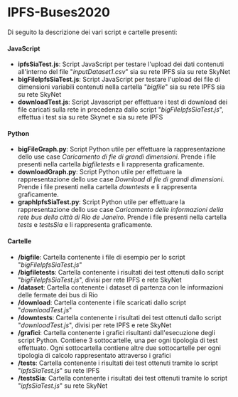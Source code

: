 # IPFS-Buses2020
Di seguito la descrizione dei vari script e cartelle presenti:
#### JavaScript
- <b>ipfsSiaTest.js</b>: Script JavaScript per testare l'upload dei dati contenuti all'interno del file "<i>inputDataset1.csv</i>" sia su rete IPFS sia su rete SkyNet
- <b>bigFileIpfsSiaTest.js</b>: Script JavaScript per testare l'upload dei file di dimensioni variabili contenuti nella cartella "<i>bigfile</i>" sia su rete IPFS sia su rete SkyNet
- <b>downloadTest.js</b>: Script Javascript per effettuare i test di download dei file caricati sulla rete in precedenza dallo script "<i>bigFileIpfsSiaTest.js</i>", effettua i test sia su rete Skynet e sia su rete IPFS
#### Python
- <b>bigFileGraph.py</b>: Script Python utile per  effettuare la rappresentazione dello use case <i>Caricamento di fie di grandi dimensioni</i>. Prende i file presenti nella cartella <i>bigfiletests</i> e li rappresenta graficamente.
- <b>downloadGraph.py</b>: Script Python utile per  effettuare la rappresentazione dello use case <i>Download di fie di grandi dimensioni</i>. Prende i file presenti nella cartella <i>downtests</i> e li rappresenta graficamente.
- <b>graphIpfsSiaTest.py</b>: Script Python utile per  effettuare la rappresentazione dello use case <i>Caricamento delle informazioni della rete bus della città di Rio de Janeiro</i>. Prende i file presenti nella cartella <i>tests</i> e <i>testsSia</i>  e li rappresenta graficamente.

#### Cartelle
- <b>/bigfile</b>: Cartella contenente i file di esempio per lo script "<i>bigFileIpfsSiaTest.js</i>"
- <b>/bigfiletests</b>: Cartella contenente i risultati dei test ottenuti dallo script "<i>bigFileIpfsSiaTest.js</i>", divisi per rete IPFS e rete SkyNet
- <b>/dataset</b>: Cartella contenente i dataset di partenza con le informazioni delle fermate dei bus di Rio
- <b>/download</b>: Cartella contenente i file scaricati dallo script "<i>downloadTest.js</i>"
- <b>/downtests</b>: Cartella contenente i risultati dei test ottenuti dallo script "<i>downloadTest.js</i>", divisi per rete IPFS e rete SkyNet
- <b>/grafici</b>: Cartella contenente i grafici risultanti dall'esecuzione degli script Python. Contiene 3 sottocartelle, una per ogni tipologia di test effettuato. Ogni sottocartella contiene altre due sottocartelle per ogni tipologia di calcolo rappresentato attraverso i grafici
- <b>/tests</b>: Cartella contenente i risultati dei test ottenuti tramite lo script "<i>ipfsSiaTest.js</i>" su rete IPFS
- <b>/testsSia</b>: Cartella contenente i risultati dei test ottenuti tramite lo script "<i>ipfsSiaTest.js</i>" su rete SkyNet

